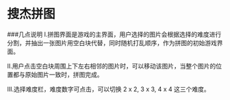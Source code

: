 # 搜杰拼图
###几点说明
I.拼图界面是游戏的主界面，用户选择的图片会根据选择的难度进行分割，并抽出一张图片用空白块代替，同时随机打乱顺序，作为拼图的初始游戏界面。

II.用户点击空白块周围上下左右相邻的图片时，可以移动该图片，当整个图片的位置都与原始图片一致时，拼图完成。

III.选择难度栏，难度数字可点击，可以切换 2 x 2, 3 x 3, 4 x 4 这三个难度。
